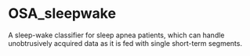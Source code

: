 # OSA_sleepwake
A sleep-wake classifier for sleep apnea patients, which can handle unobtrusively acquired data as it is fed with single short-term segments. 
